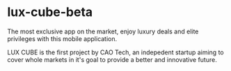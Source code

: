 # lux-cube-beta
The most exclusive app on the market, enjoy luxury deals and elite privileges with this mobile application. 


LUX CUBE is the first project by CAO Tech, an indepedent startup aiming to cover whole markets in it's goal to provide a better and innovative future. 
